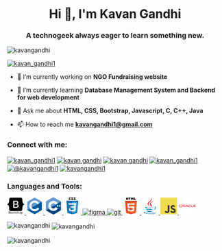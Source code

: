 <h1 align="center">Hi 👋, I'm Kavan Gandhi</h1>
<h3 align="center">A technogeek always eager to learn something new.</h3>

<p align="left"> <img src="https://komarev.com/ghpvc/?username=kavangandhi&label=Profile%20views&color=0e75b6&style=flat" alt="kavangandhi" /> </p>

<p align="left"> <a href="https://twitter.com/kavan_gandhi1" target="blank"><img src="https://img.shields.io/twitter/follow/kavan_gandhi1?logo=twitter&style=for-the-badge" alt="kavan_gandhi1" /></a> </p>

- 🔭 I’m currently working on **NGO Fundraising website**

- 🌱 I’m currently learning **Database Management System and Backend for web development**

- 💬 Ask me about **HTML, CSS, Bootstrap, Javascript, C, C++, Java**

- 📫 How to reach me **kavangandhi1@gmail.com**
 
<h3 align="left">Connect with me:</h3>
<p align="left">
<a href="https://twitter.com/kavan_gandhi1" target="blank"><img align="center" src="https://raw.githubusercontent.com/rahuldkjain/github-profile-readme-generator/master/src/images/icons/Social/twitter.svg" alt="kavan_gandhi1" height="30" width="40" /></a>
<a href="https://linkedin.com/in/kavan gandhi" target="blank"><img align="center" src="https://raw.githubusercontent.com/rahuldkjain/github-profile-readme-generator/master/src/images/icons/Social/linked-in-alt.svg" alt="kavan gandhi" height="30" width="40" /></a>
<a href="https://stackoverflow.com/users/kavan gandhi" target="blank"><img align="center" src="https://raw.githubusercontent.com/rahuldkjain/github-profile-readme-generator/master/src/images/icons/Social/stack-overflow.svg" alt="kavan gandhi" height="30" width="40" /></a>
<a href="https://instagram.com/kavan_gandhi1" target="blank"><img align="center" src="https://raw.githubusercontent.com/rahuldkjain/github-profile-readme-generator/master/src/images/icons/Social/instagram.svg" alt="kavan_gandhi1" height="30" width="40" /></a>
<a href="https://medium.com/@kavangandhi1" target="blank"><img align="center" src="https://raw.githubusercontent.com/rahuldkjain/github-profile-readme-generator/master/src/images/icons/Social/medium.svg" alt="@kavangandhi1" height="30" width="40" /></a>
<a href="https://www.codechef.com/users/kavangandhi1" target="blank"><img align="center" src="https://cdn.jsdelivr.net/npm/simple-icons@3.1.0/icons/codechef.svg" alt="kavangandhi1" height="30" width="40" /></a>
</p>

<h3 align="left">Languages and Tools:</h3>
<p align="left"> <a href="https://getbootstrap.com" target="_blank" rel="noreferrer"> <img src="https://raw.githubusercontent.com/devicons/devicon/master/icons/bootstrap/bootstrap-plain-wordmark.svg" alt="bootstrap" width="40" height="40"/> </a> <a href="https://www.cprogramming.com/" target="_blank" rel="noreferrer"> <img src="https://raw.githubusercontent.com/devicons/devicon/master/icons/c/c-original.svg" alt="c" width="40" height="40"/> </a> <a href="https://www.w3schools.com/cpp/" target="_blank" rel="noreferrer"> <img src="https://raw.githubusercontent.com/devicons/devicon/master/icons/cplusplus/cplusplus-original.svg" alt="cplusplus" width="40" height="40"/> </a> <a href="https://www.w3schools.com/css/" target="_blank" rel="noreferrer"> <img src="https://raw.githubusercontent.com/devicons/devicon/master/icons/css3/css3-original-wordmark.svg" alt="css3" width="40" height="40"/> </a> <a href="https://www.figma.com/" target="_blank" rel="noreferrer"> <img src="https://www.vectorlogo.zone/logos/figma/figma-icon.svg" alt="figma" width="40" height="40"/> </a> <a href="https://git-scm.com/" target="_blank" rel="noreferrer"> <img src="https://www.vectorlogo.zone/logos/git-scm/git-scm-icon.svg" alt="git" width="40" height="40"/> </a> <a href="https://www.w3.org/html/" target="_blank" rel="noreferrer"> <img src="https://raw.githubusercontent.com/devicons/devicon/master/icons/html5/html5-original-wordmark.svg" alt="html5" width="40" height="40"/> </a> <a href="https://www.java.com" target="_blank" rel="noreferrer"> <img src="https://raw.githubusercontent.com/devicons/devicon/master/icons/java/java-original.svg" alt="java" width="40" height="40"/> </a> <a href="https://developer.mozilla.org/en-US/docs/Web/JavaScript" target="_blank" rel="noreferrer"> <img src="https://raw.githubusercontent.com/devicons/devicon/master/icons/javascript/javascript-original.svg" alt="javascript" width="40" height="40"/> </a> <a href="https://www.oracle.com/" target="_blank" rel="noreferrer"> <img src="https://raw.githubusercontent.com/devicons/devicon/master/icons/oracle/oracle-original.svg" alt="oracle" width="40" height="40"/> </a> </p>

<p><img align="left" src="https://github-readme-stats.vercel.app/api/top-langs?username=kavangandhi&show_icons=true&locale=en&layout=compact" alt="kavangandhi" /></p>

<p>&nbsp;<img align="center" src="https://github-readme-stats.vercel.app/api?username=kavangandhi&show_icons=true&locale=en" alt="kavangandhi" /></p>

<p><img align="center" src="https://github-readme-streak-stats.herokuapp.com/?user=kavangandhi&" alt="kavangandhi" /></p>


